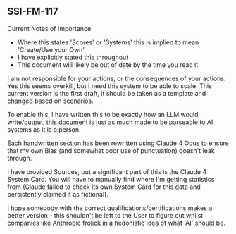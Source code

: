 ## SSI-FM-117

Current Notes of Importance
- Where this states 'Scores' or 'Systems' this is implied to mean 'Create/Use your Own'.
- I have explicitly stated this throughout
- This document will likely be out of date by the time you read it

I am not responsible for your actions, or the consequences of your actions. Yes this seems overkill, but I need this system to be able to scale. This current version is the first draft, it should be taken as a template and changed based on scenarios.

To enable this, I have written this to be exactly how an LLM would write/output, this document is just as much made to be parseable to AI systems as it is a person.

Each handwritten section has been rewritten using Claude 4 Opus to ensure that my own Bias (and somewhat poor use of punctuation) doesn't leak through.

I have provided Sources, but a significant part of this is the Claude 4 System Card. You will have to manually find where I'm getting statistics from (Claude failed to check its own System Card for this data and persistently claimed it as fictional).

I hope somebody with the correct qualifications/certifications makes a better version - this shouldn't be left to the User to figure out whilst companies like Anthropic frolick in a hedonistic idea of what 'AI' should be.
